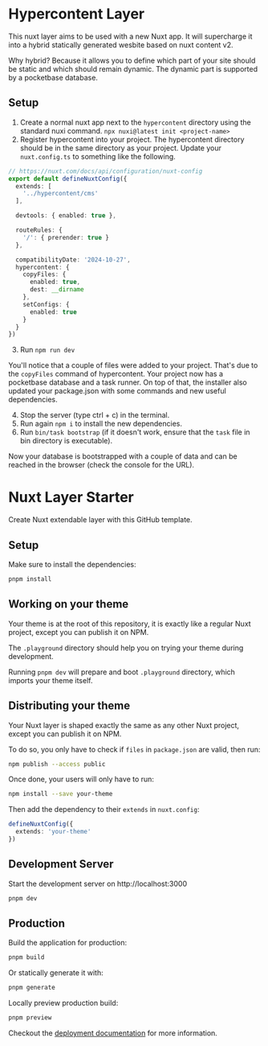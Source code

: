# Hypercontent Layer
This nuxt layer aims to be used with a new Nuxt app.
It will supercharge it into a hybrid statically generated
wesbite based on nuxt content v2.

Why hybrid? Because it allows you to define which part of your
site should be static and which should remain dynamic. The
dynamic part is supported by a pocketbase database.

## Setup
1. Create a normal nuxt app next to the `hypercontent` directory
   using the standard nuxi command.
   `npx nuxi@latest init <project-name>`
2. Register hypercontent into your project. The hypercontent
   directory should be in the same directory as your project.
   Update your `nuxt.config.ts` to something like the following.

```ts
// https://nuxt.com/docs/api/configuration/nuxt-config
export default defineNuxtConfig({
  extends: [
    '../hypercontent/cms'
  ],

  devtools: { enabled: true },

  routeRules: {
    '/': { prerender: true }
  },

  compatibilityDate: '2024-10-27',
  hypercontent: {
    copyFiles: {
      enabled: true,
      dest: __dirname
    },
    setConfigs: {
      enabled: true
    }
  }
})
```
3. Run `npm run dev`

You'll notice that a couple of files were added to your project.
That's due to the `copyFiles` command of hypercontent. Your
project now has a pocketbase database and a task runner.
On top of that, the installer also updated your package.json
with some commands and new useful dependencies.

4. Stop the server (type ctrl + c) in the terminal.
5. Run again `npm i` to install the new dependencies.
6. Run `bin/task bootstrap` (if it doesn't work, ensure that
   the `task` file in bin directory is executable).

Now your database is bootstrapped with a couple of data and 
can be reached in the browser (check the console for the URL).

# Nuxt Layer Starter

Create Nuxt extendable layer with this GitHub template.

## Setup

Make sure to install the dependencies:

```bash
pnpm install
```

## Working on your theme

Your theme is at the root of this repository, it is exactly like a regular Nuxt project, except you can publish it on NPM.

The `.playground` directory should help you on trying your theme during development.

Running `pnpm dev` will prepare and boot `.playground` directory, which imports your theme itself.

## Distributing your theme

Your Nuxt layer is shaped exactly the same as any other Nuxt project, except you can publish it on NPM.

To do so, you only have to check if `files` in `package.json` are valid, then run:

```bash
npm publish --access public
```

Once done, your users will only have to run:

```bash
npm install --save your-theme
```

Then add the dependency to their `extends` in `nuxt.config`:

```ts
defineNuxtConfig({
  extends: 'your-theme'
})
```

## Development Server

Start the development server on http://localhost:3000

```bash
pnpm dev
```

## Production

Build the application for production:

```bash
pnpm build
```

Or statically generate it with:

```bash
pnpm generate
```

Locally preview production build:

```bash
pnpm preview
```

Checkout the [deployment documentation](https://v3.nuxtjs.org/docs/deployment) for more information.
